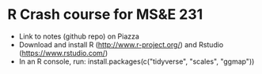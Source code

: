 # R Crash course for MS&E 231
- Link to notes (github repo) on Piazza
- Download and install R (http://www.r-project.org/) and
  Rstudio (https://www.rstudio.com/)
- In an R console, run:
  install.packages(c("tidyverse", "scales", "ggmap"))

